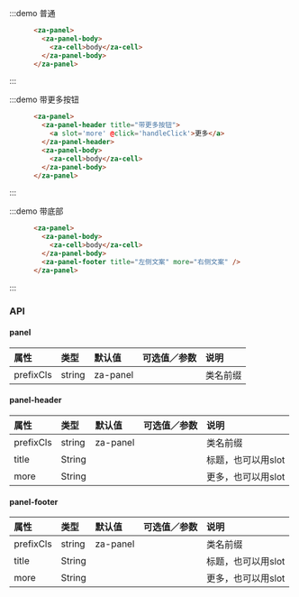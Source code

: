 <script>
export default {
  data() {
    return {

    }
  },
  methods: {
    handleClick() {
      alert('click me')
    }
  },
};
</script>


:::demo 普通
```html
      <za-panel>
        <za-panel-body>
          <za-cell>body</za-cell>
        </za-panel-body>
      </za-panel>
```
:::

:::demo 带更多按钮
```html
      <za-panel>
        <za-panel-header title="带更多按钮">
          <a slot='more' @click='handleClick'>更多</a>
        </za-panel-header>
        <za-panel-body>
          <za-cell>body</za-cell>
        </za-panel-body>
      </za-panel>
```
:::

:::demo 带底部
```html
      <za-panel>
        <za-panel-body>
          <za-cell>body</za-cell>
        </za-panel-body>
        <za-panel-footer title="左侧文案" more="右侧文案" />
      </za-panel>

```
:::

### API

#### panel

| 属性 | 类型 | 默认值 | 可选值／参数 | 说明 |
| :--- | :--- | :--- | :--- | :--- |
| prefixCls | string | za-panel | | 类名前缀 |


#### panel-header

| 属性 | 类型 | 默认值 | 可选值／参数 | 说明 |
| :--- | :--- | :--- | :--- | :--- |
| prefixCls | string | za-panel | | 类名前缀 |
| title | String | | | 标题，也可以用slot |
| more | String | | | 更多，也可以用slot |


#### panel-footer

| 属性 | 类型 | 默认值 | 可选值／参数 | 说明 |
| :--- | :--- | :--- | :--- | :--- |
| prefixCls | string | za-panel | | 类名前缀 |
| title | String | | | 标题，也可以用slot |
| more | String | | | 更多，也可以用slot |